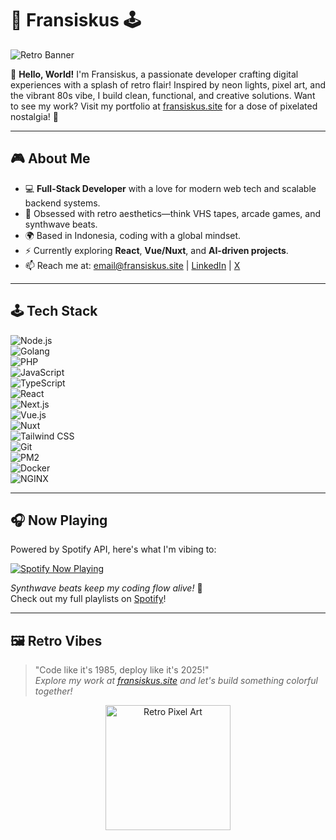 # 👾 Fransiskus 🕹️

![Retro Banner](https://img.shields.io/badge/Welcome_to_my_-Github-ff69b4.svg?style=flat-square)

🌟 **Hello, World!** I'm Fransiskus, a passionate developer crafting digital experiences with a splash of retro flair! Inspired by neon lights, pixel art, and the vibrant 80s vibe, I build clean, functional, and creative solutions. Want to see my work? Visit my portfolio at [fransiskus.site](https://fransiskus.site) for a dose of pixelated nostalgia! 🚀

---

## 🎮 About Me
- 💻 **Full-Stack Developer** with a love for modern web tech and scalable backend systems.
- 🎨 Obsessed with retro aesthetics—think VHS tapes, arcade games, and synthwave beats.
- 🌍 Based in Indonesia, coding with a global mindset.
- ⚡ Currently exploring **React**, **Vue/Nuxt**, and **AI-driven projects**.
- 📫 Reach me at: [email@fransiskus.site](mailto:franskristiono@gmail.com) | [LinkedIn](https://linkedin.com/in/fransiskus) | [X](https://x.com/fransiskus)

---

## 🕹️ Tech Stack
![Node.js](https://img.shields.io/badge/-Node.js-339933?style=flat-square&logo=node.js)  
![Golang](https://img.shields.io/badge/-Golang-00ADD8?style=flat-square&logo=go)  
![PHP](https://img.shields.io/badge/-PHP-777BB4?style=flat-square&logo=php)  
![JavaScript](https://img.shields.io/badge/-JavaScript-F7DF1E?style=flat-square&logo=javascript)  
![TypeScript](https://img.shields.io/badge/-TypeScript-3178C6?style=flat-square&logo=typescript)  
![React](https://img.shields.io/badge/-React-61DAFB?style=flat-square&logo=react)  
![Next.js](https://img.shields.io/badge/-Next.js-000000?style=flat-square&logo=next.js)  
![Vue.js](https://img.shields.io/badge/-Vue.js-4FC08D?style=flat-square&logo=vue.js)  
![Nuxt](https://img.shields.io/badge/-Nuxt-00DC82?style=flat-square&logo=nuxt.js)  
![Tailwind CSS](https://img.shields.io/badge/-Tailwind_CSS-38B2AC?style=flat-square&logo=tailwind-css)  
![Git](https://img.shields.io/badge/-Git-F05032?style=flat-square&logo=git)  
![PM2](https://img.shields.io/badge/-PM2-2B037A?style=flat-square&logo=pm2)  
![Docker](https://img.shields.io/badge/-Docker-2496ED?style=flat-square&logo=docker)  
![NGINX](https://img.shields.io/badge/-NGINX-009639?style=flat-square&logo=nginx)  

---

## 🎧 Now Playing
Powered by Spotify API, here's what I'm vibing to:

[![Spotify Now Playing](https://spotify-now-playing-api.vercel.app/api/spotify)](https://open.spotify.com/user/21m3ou4vnppbt4ag5enzanpeq)

*Synthwave beats keep my coding flow alive!* 🎵  
Check out my full playlists on [Spotify](https://open.spotify.com/user/21m3ou4vnppbt4ag5enzanpeq)!

---

## 🖼️ Retro Vibes
> "Code like it's 1985, deploy like it's 2025!"  
*Explore my work at [fransiskus.site](https://fransiskus.site) and let's build something colorful together!*

<p align="center">
  <img src="https://media.giphy.com/media/LmN0vXXv9T0Y/giphy.gif" width="200" alt="Retro Pixel Art">
</p>
